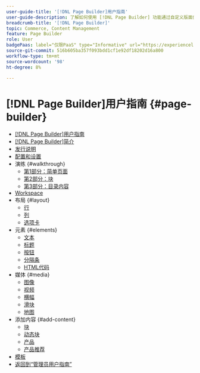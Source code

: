 ```yaml
---
user-guide-title: '[!DNL Page Builder]用户指南'
user-guide-description: 了解如何使用 [!DNL Page Builder] 功能通过自定义版面创建内容丰富的页面，以增强您的视觉叙事能力，并提高客户参与度和忠诚度。
breadcrumb-title: '[!DNL Page Builder]'
topic: Commerce, Content Management
feature: Page Builder
role: User
badgePaas: label="仅限PaaS" type="Informative" url="https://experienceleague.adobe.com/zh-hans/docs/commerce/user-guides/product-solutions" tooltip="仅适用于云项目(Adobe管理的PaaS基础架构)和内部部署项目上的Adobe Commerce 。"
source-git-commit: 516b605ba357f093bdd1cf1e92df18202d16a800
workflow-type: tm+mt
source-wordcount: '98'
ht-degree: 8%

---
```



# [!DNL Page Builder]用户指南 {#page-builder}

- [[!DNL Page Builder]用户指南](guide-overview.md)
- [ [!DNL Page Builder]简介](introduction.md)
- [发行说明](release-notes.md)
- [配置和设置](setup.md)
- 演练 {#walkthrough}
   - [第1部分：简单页面](1-simple-page.md)
   - [第2部分：块](2-blocks.md)
   - [第3部分：目录内容](3-catalog-content.md)
- [Workspace](workspace.md)
- 布局 {#layout}
   - [行](row.md)
   - [列](column.md)
   - [选项卡](tabs.md)
- 元素 {#elements}
   - [文本](text.md)
   - [标题](heading.md)
   - [按钮](buttons.md)
   - [分隔条](divider.md)
   - [HTML代码](html-code.md)
- 媒体 {#media}
   - [图像](image.md)
   - [视频](video.md)
   - [横幅](banner.md)
   - [滑块](slider.md)
   - [地图](map.md)
- 添加内容 {#add-content}
   - [块](block.md)
   - [动态块](dynamic-block.md)
   - [产品](products.md)
   - [产品推荐](recommendations.md)
- [模板](templates.md)
- [返回到“管理员用户指南”](https://experienceleague.adobe.com/zh-hans/docs/commerce-admin/user-guides/home)

